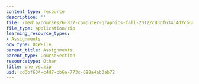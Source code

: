 ```yaml
---
content_type: resource
description: ''
file: /media/courses/6-837-computer-graphics-fall-2012/cd3bf634c4d7cb6a773c698a4ab3ab72_one_vs.zip
file_type: application/zip
learning_resource_types:
- Assignments
ocw_type: OCWFile
parent_title: Assignments
parent_type: CourseSection
resourcetype: Other
title: one_vs.zip
uid: cd3bf634-c4d7-cb6a-773c-698a4ab3ab72
---
```

